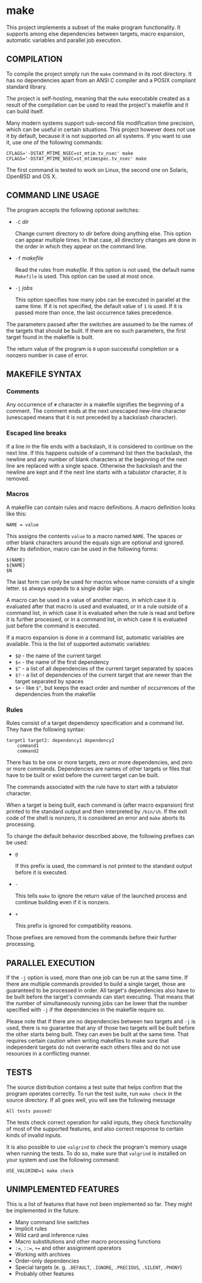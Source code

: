 make
====

This project implements a subset of the make program functionality. It supports
among else dependencies between targets, macro expansion, automatic variables
and parallel job execution.

COMPILATION
-----------

To compile the project simply run the `make` command in its root directory.
It has no dependencies apart from an ANSI C compiler and a POSIX compliant
standard library.

The project is self-hosting, meaning that the `make` executable created as
a result of the compilation can be used to read the project's makefile and
it can build itself.

Many modern systems support sub-second file modification time precision, which
can be useful in certain situations. This project however does not use it by
default, because it is not supported on all systems. If you want to use it,
use one of the following commands:

    CFLAGS='-DSTAT_MTIME_NSEC=st_mtim.tv_nsec' make
    CFLAGS='-DSTAT_MTIME_NSEC=st_mtimespec.tv_nsec' make

The first command is tested to work on Linux, the second one on Solaris,
OpenBSD and OS X.

COMMAND LINE USAGE
------------------

The program accepts the following optional switches:

 * `-C` *dir*

   Change current directory to *dir* before doing anything else. This option
   can appear multiple times. In that case, all directory changes are done in
   the order in which they appear on the command line.

 * `-f` *makefile*

   Read the rules from *makefile*. If this option is not used, the default name
   `Makefile` is used. This option can be used at most once.

 * `-j` *jobs*

   This option specifies how many jobs can be executed in parallel at the same
   time. If it is not specified, the default value of `1` is used. If it is
   passed more than once, the last occurrence takes precedence.

The parameters passed after the switches are assumed to be the names of the
targets that should be built. If there are no such parameters, the first target
found in the makefile is built.

The return value of the program is `0` upon successful completion or a nonzero
number in case of error.

MAKEFILE SYNTAX
---------------

### Comments ###

Any occurrence of `#` character in a makefile signifies the beginning of a
comment. The comment ends at the next unescaped new-line character (unescaped
means that it is not preceded by a backslash character).

### Escaped line breaks ###

If a line in the file ends with a backslash, it is considered to continue on
the next line. If this happens outside of a command list then
the backslash, the newline and any number
of blank characters at the beginning of the next line are replaced with a single
space. Otherwise the backslash and the newline are kept
and if the next line starts with a tabulator character, it is removed.

### Macros ###

A makefile can contain rules and macro definitions. A macro definition looks
like this:

    NAME = value

This assigns the contents `value` to a macro named `NAME`. The spaces or other
blank characters around the equals sign are optional and ignored. After its
definition, macro can be used in the following forms:

    $(NAME)
    ${NAME}
    $N

The last form can only be used for macros whose name consists of a single
letter. `$$` always expands to a single dollar sign.

A macro can be used in a value of another macro, in which case it is evaluated
after that macro is used and evaluated, or in a rule outside of a command list,
in which case it is evaluated when the rule is read and before it is further
processed, or in a command list, in which case it is evaluated just before the
command is executed.

If a macro expansion is done in a command list, automatic variables are
available. This is the list of supported automatic variables:

 * `$@` - the name of the current target
 * `$<` - the name of the first dependency
 * `$^` - a list of all dependencies of the current target separated by spaces
 * `$?` - a list of dependencies of the current target that are newer than
          the target separated by spaces
 * `$+` - like `$^`, but keeps the exact order and number of occurrences of the
          dependencies from the makefile

### Rules ###

Rules consist of a target dependency specification and a command list. They have
the following syntax:

    target1 target2: dependency1 dependency2
    	command1
    	command2

There has to be one or more targets, zero or more dependencies, and zero or more
commands. Dependencies are names of other targets or files that have to be built
or exist before the current target can be built.

The commands associated with the rule have to start with a tabulator character.

When a target is being built, each command is (after macro expansion)
first printed to the standard output and then interpreted by `/bin/sh`. If the
exit code of the shell is nonzero, it is considered an error and `make`
aborts its processing.

To change the default behavior described above, the following prefixes can be
used:

 * `@`

   If this prefix is used, the command is not printed to the standard output
   before it is executed.

 * `-`

   This tells `make` to ignore the return value of the launched process and
   continue building even if it is nonzero.

 * `+`

   This prefix is ignored for compatibility reasons.

Those prefixes are removed from the commands before their further processing.

PARALLEL EXECUTION
------------------

If the `-j` option is used, more than one job can be run at the same time.
If there are multiple commands provided to build a single target, those are
guaranteed to be processed in order. All target's dependencies also have to be
built before the target's commands can start executing. That means that the
number of simultaneously running jobs can be lower that the number specified
with `-j` if the dependencies in the makefile require so.

Please note that if there are no dependencies between two targets and `-j` is
used, there is no guarantee that any of those two targets will be built before
the other starts being built. They can even be built at the same time. That
requires certain caution when writing makefiles to make sure that independent
targets do not overwrite each others files and do not use resources in a
conflicting manner.

TESTS
-----

The source distribution contains a test suite that helps confirm that the
program operates correctly. To run the test suite, run `make check` in the
source directory. If all goes well, you will see the following message

    All tests passed!

The tests check correct operation for valid inputs, they check functionality of
most of the supported features, and also correct response to certain kinds
of invalid inputs.

It is also possible to use `valgrind` to check the program's memory usage when
running the tests.
To do so, make sure that `valgrind` is installed on your system and use
the following command:

    USE_VALGRIND=1 make check

UNIMPLEMENTED FEATURES
----------------------

This is a list of features that have not been implemented so far. They might be
implemented in the future.

 * Many command line switches
 * Implicit rules
 * Wild card and inference rules
 * Macro substitutions and other macro processing functions
 * `:=`, `::=`, `+=` and other assignment operators
 * Working with archives
 * Order-only dependencies
 * Special targets
   (e. g. `.DEFAULT`, `.IGNORE`, `.PRECIOUS`, `.SILENT`, `.PHONY`)
 * Probably other features
